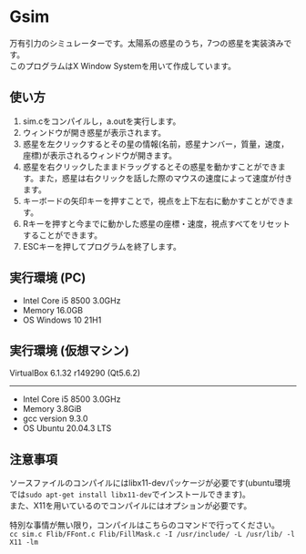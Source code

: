 # Gsim
万有引力のシミュレーターです。太陽系の惑星のうち，7つの惑星を実装済みです。  
このプログラムはX Window Systemを用いて作成しています。
  
## 使い方
1. sim.cをコンパイルし，a.outを実行します。  
2. ウィンドウが開き惑星が表示されます。  
3. 惑星を左クリックするとその星の情報(名前，惑星ナンバー，質量，速度，座標)が表示されるウィンドウが開きます。  
4. 惑星を右クリックしたままドラッグするとその惑星を動かすことができます。また，惑星は右クリックを話した際のマウスの速度によって速度が付きます。  
5. キーボードの矢印キーを押すことで，視点を上下左右に動かすことができます。  
6. Rキーを押すと今までに動かした惑星の座標・速度，視点すべてをリセットすることができます。  
7. ESCキーを押してプログラムを終了します。  

## 実行環境 (PC)
- Intel Core i5 8500 3.0GHz
- Memory 16.0GB
- OS Windows 10 21H1  

## 実行環境 (仮想マシン)
VirtualBox 6.1.32 r149290 (Qt5.6.2)
************************************
- Intel Core i5 8500 3.0GHz
- Memory 3.8GiB
- gcc version 9.3.0
- OS Ubuntu 20.04.3 LTS
  
## 注意事項
ソースファイルのコンパイルにはlibx11-devパッケージが必要です(ubuntu環境では`sudo apt-get install libx11-dev`でインストールできます)。  
また、X11を用いているのでコンパイルにはオプションが必要です。

特別な事情が無い限り，コンパイルはこちらのコマンドで行ってください。  
`cc sim.c Flib/FFont.c Flib/FillMask.c -I /usr/include/ -L /usr/lib/ -l X11 -lm`
